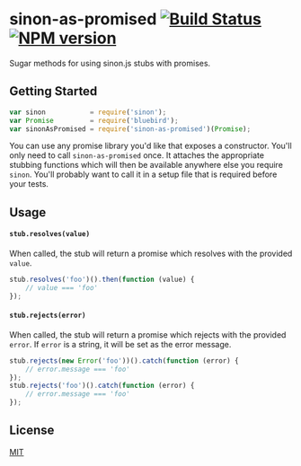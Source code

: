 sinon-as-promised [![Build Status](https://travis-ci.org/valet-io/sinon-as-promised.png)](https://travis-ci.org/valet-io/sinon-as-promised) [![NPM version](https://badge.fury.io/js/sinon-as-promised.png)](http://badge.fury.io/js/sinon-as-promised)
=================

Sugar methods for using sinon.js stubs with promises.

## Getting Started
```js
var sinon           = require('sinon');
var Promise         = require('bluebird');
var sinonAsPromised = require('sinon-as-promised')(Promise);
```

You can use any promise library you'd like that exposes a constructor. You'll only need to call `sinon-as-promised` once. It attaches the appropriate stubbing functions which will then be available anywhere else you require `sinon`. You'll probably want to call it in a setup file that is required before your tests.

## Usage

#### `stub.resolves(value)`
When called, the stub will return a promise which resolves with the provided `value`. 

```js
stub.resolves('foo')().then(function (value) {
    // value === 'foo'
});
```

#### `stub.rejects(error)`
When called, the stub will return a promise which rejects with the provided `error`. If `error` is a string, it will be set as the error message. 

```js
stub.rejects(new Error('foo'))().catch(function (error) {
    // error.message === 'foo'
});
stub.rejects('foo')().catch(function (error) {
    // error.message === 'foo'
});
```

## License
[MIT](LICENSE)